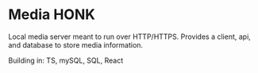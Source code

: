 # Media HONK
Local media server meant to run over HTTP/HTTPS. Provides a client, api, and database to store media information.

Building in: TS, mySQL, SQL, React